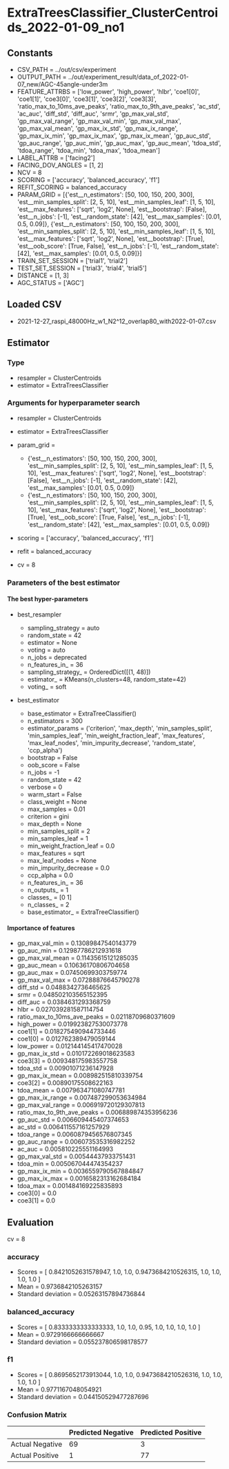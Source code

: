 # ExtraTreesClassifier_ClusterCentroids_2022-01-09_no1
## Constants
- CSV_PATH = ../out/csv/experiment
- OUTPUT_PATH = ../out/experiment_result/data_of_2022-01-07_new/AGC-45angle-under3m
- FEATURE_ATTRBS = ['low_power', 'high_power', 'hlbr', 'coe1[0]', 'coe1[1]', 'coe3[0]', 'coe3[1]', 'coe3[2]', 'coe3[3]', 'ratio_max_to_10ms_ave_peaks', 'ratio_max_to_9th_ave_peaks', 'ac_std', 'ac_auc', 'diff_std', 'diff_auc', 'srmr', 'gp_max_val_std', 'gp_max_val_range', 'gp_max_val_min', 'gp_max_val_max', 'gp_max_val_mean', 'gp_max_ix_std', 'gp_max_ix_range', 'gp_max_ix_min', 'gp_max_ix_max', 'gp_max_ix_mean', 'gp_auc_std', 'gp_auc_range', 'gp_auc_min', 'gp_auc_max', 'gp_auc_mean', 'tdoa_std', 'tdoa_range', 'tdoa_min', 'tdoa_max', 'tdoa_mean']
- LABEL_ATTRB = ['facing2']
- FACING_DOV_ANGLES = [1, 2]
- NCV = 8
- SCORING = ['accuracy', 'balanced_accuracy', 'f1']
- REFIT_SCORING = balanced_accuracy
- PARAM_GRID = [{'est__n_estimators': [50, 100, 150, 200, 300], 'est__min_samples_split': [2, 5, 10], 'est__min_samples_leaf': [1, 5, 10], 'est__max_features': ['sqrt', 'log2', None], 'est__bootstrap': [False], 'est__n_jobs': [-1], 'est__random_state': [42], 'est__max_samples': [0.01, 0.5, 0.09]}, {'est__n_estimators': [50, 100, 150, 200, 300], 'est__min_samples_split': [2, 5, 10], 'est__min_samples_leaf': [1, 5, 10], 'est__max_features': ['sqrt', 'log2', None], 'est__bootstrap': [True], 'est__oob_score': [True, False], 'est__n_jobs': [-1], 'est__random_state': [42], 'est__max_samples': [0.01, 0.5, 0.09]}]
- TRAIN_SET_SESSION = ['trial1', 'trial2']
- TEST_SET_SESSION = ['trial3', 'trial4', 'trial5']
- DISTANCE = [1, 3]
- AGC_STATUS = ['AGC']

## Loaded CSV
- 2021-12-27_raspi_48000Hz_w1_N2^12_overlap80_with2022-01-07.csv

## Estimator
### Type
- resampler = ClusterCentroids
- estimator = ExtraTreesClassifier

### Arguments for hyperparameter search
- resampler = ClusterCentroids
- estimator = ExtraTreesClassifier
- param_grid = 
	- {'est__n_estimators': [50, 100, 150, 200, 300], 'est__min_samples_split': [2, 5, 10], 'est__min_samples_leaf': [1, 5, 10], 'est__max_features': ['sqrt', 'log2', None], 'est__bootstrap': [False], 'est__n_jobs': [-1], 'est__random_state': [42], 'est__max_samples': [0.01, 0.5, 0.09]}
	- {'est__n_estimators': [50, 100, 150, 200, 300], 'est__min_samples_split': [2, 5, 10], 'est__min_samples_leaf': [1, 5, 10], 'est__max_features': ['sqrt', 'log2', None], 'est__bootstrap': [True], 'est__oob_score': [True, False], 'est__n_jobs': [-1], 'est__random_state': [42], 'est__max_samples': [0.01, 0.5, 0.09]}

- scoring = ['accuracy', 'balanced_accuracy', 'f1']
- refit = balanced_accuracy
- cv = 8

### Parameters of the best estimator
#### The best hyper-parameters
- best_resampler
	- sampling_strategy = auto
	- random_state = 42
	- estimator = None
	- voting = auto
	- n_jobs = deprecated
	- n_features_in_ = 36
	- sampling_strategy_ = OrderedDict([(1, 48)])
	- estimator_ = KMeans(n_clusters=48, random_state=42)
	- voting_ = soft

- best_estimator
	- base_estimator = ExtraTreeClassifier()
	- n_estimators = 300
	- estimator_params = ('criterion', 'max_depth', 'min_samples_split', 'min_samples_leaf', 'min_weight_fraction_leaf', 'max_features', 'max_leaf_nodes', 'min_impurity_decrease', 'random_state', 'ccp_alpha')
	- bootstrap = False
	- oob_score = False
	- n_jobs = -1
	- random_state = 42
	- verbose = 0
	- warm_start = False
	- class_weight = None
	- max_samples = 0.01
	- criterion = gini
	- max_depth = None
	- min_samples_split = 2
	- min_samples_leaf = 1
	- min_weight_fraction_leaf = 0.0
	- max_features = sqrt
	- max_leaf_nodes = None
	- min_impurity_decrease = 0.0
	- ccp_alpha = 0.0
	- n_features_in_ = 36
	- n_outputs_ = 1
	- classes_ = [0 1]
	- n_classes_ = 2
	- base_estimator_ = ExtraTreeClassifier()

#### Importance of features
- gp_max_val_min = 0.13089847540143779
- gp_auc_min = 0.12987786212931618
- gp_max_val_mean = 0.11435615121285035
- gp_auc_mean = 0.10636170806704658
- gp_auc_max = 0.07450699303759774
- gp_max_val_max = 0.07288876645790278
- diff_std = 0.0488342736465625
- srmr = 0.048502103565152395
- diff_auc = 0.0384631293368759
- hlbr = 0.027039281587114754
- ratio_max_to_10ms_ave_peaks = 0.02118709680371609
- high_power = 0.019923827530073778
- coe1[1] = 0.018275490944733446
- coe1[0] = 0.012762389479059144
- low_power = 0.012144145417470028
- gp_max_ix_std = 0.010172269018623583
- coe3[3] = 0.009348175983557758
- tdoa_std = 0.00901071236147928
- gp_max_ix_mean = 0.008982515810339754
- coe3[2] = 0.00890175508622163
- tdoa_mean = 0.007963471080747781
- gp_max_ix_range = 0.007487299053634984
- gp_max_val_range = 0.006919720129307813
- ratio_max_to_9th_ave_peaks = 0.006889874353956236
- gp_auc_std = 0.006609445407374653
- ac_std = 0.006411557161257929
- tdoa_range = 0.0060879456576807345
- gp_auc_range = 0.006073535316982252
- ac_auc = 0.005810225551164993
- gp_max_val_std = 0.00544437933751431
- tdoa_min = 0.005067044474354237
- gp_max_ix_min = 0.0036559790567884847
- gp_max_ix_max = 0.0016582313162684184
- tdoa_max = 0.001484169225835893
- coe3[0] = 0.0
- coe3[1] = 0.0

## Evaluation
cv = 8
### accuracy
- Scores = [ 0.8421052631578947, 1.0, 1.0, 0.9473684210526315, 1.0, 1.0, 1.0, 1.0 ]
- Mean = 0.9736842105263157
- Standard deviation = 0.05263157894736844

### balanced_accuracy
- Scores = [ 0.8333333333333333, 1.0, 1.0, 0.95, 1.0, 1.0, 1.0, 1.0 ]
- Mean = 0.9729166666666667
- Standard deviation = 0.055237806598178577

### f1
- Scores = [ 0.8695652173913044, 1.0, 1.0, 0.9473684210526316, 1.0, 1.0, 1.0, 1.0 ]
- Mean = 0.9771167048054921
- Standard deviation = 0.044150529477287696

### Confusion Matrix
|  | Predicted Negative | Predicted Positive |
| --- | --- | --- |
| Actual Negative | 69 | 3 |
| Actual Positive | 1 | 77 |

      